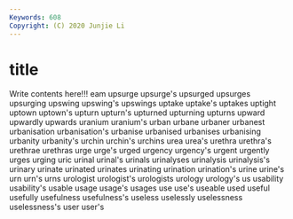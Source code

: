 ```yaml
---
Keywords: 608
Copyright: (C) 2020 Junjie Li
---
```


# title

Write contents here!!!
eam 
upsurge 
upsurge's 
upsurged 
upsurges
upsurging 
upswing 
upswing's 
upswings 
uptake 
uptake's 
uptakes 
uptight 
uptown 
uptown's
upturn 
upturn's 
upturned 
upturning 
upturns 
upward 
upwardly 
upwards 
uranium 
uranium's
urban 
urbane 
urbaner 
urbanest 
urbanisation 
urbanisation's 
urbanise 
urbanised 
urbanises 
urbanising
urbanity 
urbanity's 
urchin 
urchin's 
urchins 
urea 
urea's 
urethra 
urethra's 
urethrae
urethras 
urge 
urge's 
urged 
urgency 
urgency's 
urgent 
urgently 
urges 
urging
uric 
urinal 
urinal's 
urinals 
urinalyses 
urinalysis 
urinalysis's 
urinary 
urinate 
urinated
urinates 
urinating 
urination 
urination's 
urine 
urine's 
urn 
urn's 
urns 
urologist
urologist's 
urologists 
urology 
urology's 
us 
usability 
usability's 
usable 
usage 
usage's
usages 
use 
use's 
useable 
used 
useful 
usefully 
usefulness 
usefulness's 
useless
uselessly 
uselessness 
uselessness's 
user 
user's 
